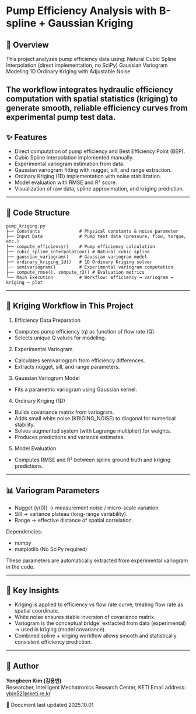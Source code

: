 # Pump Efficiency Analysis with B-spline + Gaussian Kriging
## 📌 Overview
This project analyzes pump efficiency data using:
Natural Cubic Spline Interpolation (direct implementation, no SciPy)
Gaussian Variogram Modeling
1D Ordinary Kriging with Adjustable Noise

The workflow integrates hydraulic efficiency computation with spatial statistics (kriging) to generate smooth, reliable efficiency curves from experimental pump test data.
---

## ✨ Features
- Direct computation of pump efficiency and Best Efficiency Point (BEP).
- Cubic Spline interpolation implemented manually.
- Experimental variogram estimation from data.
- Gaussian variogram fitting with nugget, sill, and range extraction.
- Ordinary Kriging (1D) implementation with noise stabilization.
- Model evaluation with RMSE and R² score.
- Visualization of raw data, spline approximation, and kriging prediction.

---

## 📂 Code Structure
```
pump_kriging.py
├── Constants               # Physical constants & noise parameter
├── Input Data              # Pump test data (pressure, flow, torque, etc.)
├── compute_efficiency()    # Pump efficiency calculation
├── cubic_spline_interpolation() # Natural cubic spline
├── gaussian_variogram()    # Gaussian variogram model
├── ordinary_kriging_1d()   # 1D Ordinary Kriging solver
├── semivariogram()         # Experimental variogram computation
├── compute_rmse(), compute_r2() # Evaluation metrics
└── Main Execution          # Workflow: efficiency → variogram → kriging → plot
```
---

## 🔑 Kriging Workflow in This Project

1) Efficiency Data Preparation
- Computes pump efficiency (η) as function of flow rate (Q).
- Selects unique Q values for modeling.

2) Experimental Variogram
- Calculates semivariogram from efficiency differences.
- Extracts nugget, sill, and range parameters.

3) Gaussian Variogram Model
- Fits a parametric variogram using Gaussian kernel.

4) Ordinary Kriging (1D)
- Builds covariance matrix from variogram.
- Adds small white noise (KRIGING_NOISE) to diagonal for numerical stability.
- Solves augmented system (with Lagrange multiplier) for weights.
- Produces predictions and variance estimates.

5) Model Evaluation
- Computes RMSE and R² between spline ground truth and kriging predictions.


---


## 📊 Variogram Parameters

- Nugget (γ(0)) → measurement noise / micro-scale variation.
- Sill → variance plateau (long-range variability).
- Range → effective distance of spatial correlation.

Dependencies:

- numpy
- matplotlib
(No SciPy required)


These parameters are automatically extracted from experimental variogram in the code.


---

## 📖 Key Insights

- Kriging is applied to efficiency vs flow rate curve, treating flow rate as spatial coordinate.
- White noise ensures stable inversion of covariance matrix.
- Variogram is the conceptual bridge: extracted from data (experimental) → used in kriging (model covariance).
- Combined spline + kriging workflow allows smooth and statistically consistent efficiency prediction.


---


## 👤 Author
**Yongbeen Kim (김용빈)**  
Researcher, Intelligent Mechatronics Research Center, KETI
Email address: ybin521@keti.re.kr


📅 Document last updated 2025.10.01
